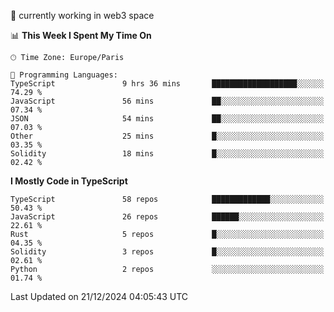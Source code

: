 🔭 currently working in web3 space

<!--START_SECTION:waka-->
📊 **This Week I Spent My Time On** 

```text
🕑︎ Time Zone: Europe/Paris

💬 Programming Languages: 
TypeScript               9 hrs 36 mins       ███████████████████░░░░░░   74.29 % 
JavaScript               56 mins             ██░░░░░░░░░░░░░░░░░░░░░░░   07.34 % 
JSON                     54 mins             ██░░░░░░░░░░░░░░░░░░░░░░░   07.03 % 
Other                    25 mins             █░░░░░░░░░░░░░░░░░░░░░░░░   03.35 % 
Solidity                 18 mins             █░░░░░░░░░░░░░░░░░░░░░░░░   02.42 % 
```

**I Mostly Code in TypeScript** 

```text
TypeScript               58 repos            █████████████░░░░░░░░░░░░   50.43 % 
JavaScript               26 repos            ██████░░░░░░░░░░░░░░░░░░░   22.61 % 
Rust                     5 repos             █░░░░░░░░░░░░░░░░░░░░░░░░   04.35 % 
Solidity                 3 repos             █░░░░░░░░░░░░░░░░░░░░░░░░   02.61 % 
Python                   2 repos             ░░░░░░░░░░░░░░░░░░░░░░░░░   01.74 % 
```




 Last Updated on 21/12/2024 04:05:43 UTC
<!--END_SECTION:waka-->
